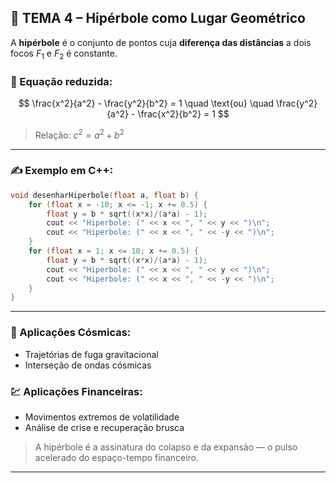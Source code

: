## 🧭 TEMA 4 – Hipérbole como Lugar Geométrico

A **hipérbole** é o conjunto de pontos cuja **diferença das distâncias** a dois focos $F_1$ e $F_2$ é constante.

### 📐 Equação reduzida:

$$
\frac{x^2}{a^2} - \frac{y^2}{b^2} = 1 \quad \text{ou} \quad \frac{y^2}{a^2} - \frac{x^2}{b^2} = 1
$$

> Relação: $c^2 = a^2 + b^2$

---

### ✍️ Exemplo em C++:

```cpp
void desenharHiperbole(float a, float b) {
    for (float x = -10; x <= -1; x += 0.5) {
        float y = b * sqrt((x*x)/(a*a) - 1);
        cout << "Hiperbole: (" << x << ", " << y << ")\n";
        cout << "Hiperbole: (" << x << ", " << -y << ")\n";
    }
    for (float x = 1; x <= 10; x += 0.5) {
        float y = b * sqrt((x*x)/(a*a) - 1);
        cout << "Hiperbole: (" << x << ", " << y << ")\n";
        cout << "Hiperbole: (" << x << ", " << -y << ")\n";
    }
}
```

---

### 🌌 Aplicações Cósmicas:

* Trajetórias de fuga gravitacional
* Interseção de ondas cósmicas

### 💹 Aplicações Financeiras:

* Movimentos extremos de volatilidade
* Análise de crise e recuperação brusca

> A hipérbole é a assinatura do colapso e da expansão — o pulso acelerado do espaço-tempo financeiro.

---
